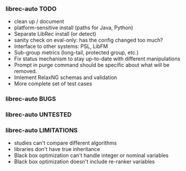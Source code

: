 ### librec-auto TODO

- clean up / document
- platform-sensitive install (paths for Java, Python)
- Separate LibRec install (or detect)
- sanity check on eval-only: has the config changed too much?
- Interface to other systems: PSL, LibFM
- Sub-group metrics (long-tail, protected group, etc.)
- Fix status mechanism to stay up-to-date with different manipulations
- Prompt in purge command should be specific about what will be removed.
- Imlement RelaxNG schemas and validation
- More complete set of test cases

### librec-auto BUGS

### librec-auto UNTESTED

### librec-auto LIMITATIONS
- studies can't compare different algorithms
- libraries don't have true inheritance
- Black box optimization can't handle integer or nominal variables
- Black box optimization doesn't include re-ranker variables


